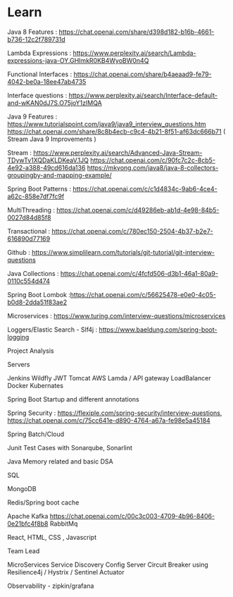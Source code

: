 # Learn
Java 8 Features : https://chat.openai.com/share/d398d182-b16b-4661-b736-12c2f789731d

Lambda Expressions : https://www.perplexity.ai/search/Lambda-expressions-java-OY.GHImkR0KB4WyoBW0n4Q

Functional Interfaces : https://chat.openai.com/share/b4aeaad9-fe79-4042-be0a-18ee47ab4735

Interface questions : https://www.perplexity.ai/search/Interface-default-and-wKAN0dJ7S.O75joY1zIMQA

Java 9 Features : https://www.tutorialspoint.com/java9/java9_interview_questions.htm
                  https://chat.openai.com/share/8c8b4ecb-c9c4-4b21-8f51-af63dc666b71 ( Stream Java 9 Improvements )

Stream : https://www.perplexity.ai/search/Advanced-Java-Stream-TDywTv1XQDaKLDKeaV.1JQ
https://chat.openai.com/c/90fc7c2c-8cb5-4e92-a388-49cd616da136
https://mkyong.com/java8/java-8-collectors-groupingby-and-mapping-example/

Spring Boot Patterns : https://chat.openai.com/c/c1d4834c-9ab6-4ce4-a62c-858e7df7fc9f

MultiThreading : https://chat.openai.com/c/d49286eb-ab1d-4e98-84b5-0027d84d85f8

Transactional : https://chat.openai.com/c/780ec150-2504-4b37-b2e7-616890d77169

Github : https://www.simplilearn.com/tutorials/git-tutorial/git-interview-questions

Java Collections : https://chat.openai.com/c/4fcfd506-d3b1-46a1-80a9-0110c554d474

Spring Boot Lombok :https://chat.openai.com/c/56625478-e0e0-4c05-b0d8-2dda51f83ae2

Microservices : https://www.turing.com/interview-questions/microservices

Loggers/Elastic Search - Slf4j : https://www.baeldung.com/spring-boot-logging

Project Analysis

Servers

Jenkins
Wildfly
JWT
Tomcat
AWS Lamda / API gateway
LoadBalancer
Docker
Kubernates

Spring Boot Startup and different annotations

Spring Security : https://flexiple.com/spring-security/interview-questions, https://chat.openai.com/c/75cc641e-d890-4764-a67a-fe98e5a45184

Spring Batch/Cloud

Junit Test Cases with Sonarqube, Sonarlint

Java Memory related and basic DSA

SQL

MongoDB

Redis/Spring boot cache

Apache Kafka
https://chat.openai.com/c/00c3c003-4709-4b96-8406-0e21bfc4f8b8
RabbitMq

React, HTML, CSS , Javascript

Team Lead

MicroServices
Service Discovery
Config Server
Circuit Breaker using Resilience4j / Hystrix / Sentinel
Actuator

Observability - zipkin/grafana

